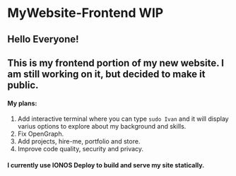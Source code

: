 # MyWebsite-Frontend WIP

## Hello Everyone! 
## This is my frontend portion of my new website. I am still working on it, but decided to make it public.

#### My plans:

1. Add interactive terminal where you can type ```sudo Ivan``` and it will display varius options to explore about my background and skills. 
2. Fix OpenGraph.
3. Add projects, hire-me, portfolio and store. 
4. Improve code quality, security and privacy.


#### I currently use IONOS Deploy to build and serve my site statically.

